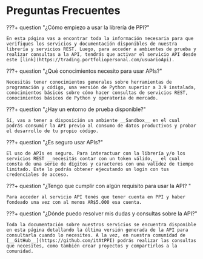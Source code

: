 # Preguntas Frecuentes

???+ question "¿Cómo empiezo a usar la librería de PPI?"

    En esta página vas a encontrar toda la información necesaria para que verifiques los servicios y documentación disponibles de nuestra librería y servicios REST. Luego, para acceder a ambientes de prueba y  realizar consultas a la API, tendrás que activar el servicio API desde este [link](https://trading.portfoliopersonal.com/usuarioApi).

???+ question "¿Qué conocimientos necesito para usar APIs?"

    Necesitás tener conocimientos generales sobre herramientas de programación y código, una versión de Python superior a 3.9 instalada, conocimientos básicos sobre cómo hacer consultas de servicios REST, conocimientos básicos de Python y operatoria de mercado.


???+ question "¿Hay un entorno de prueba disponible?"

    Sí, vas a tener a disposición un ambiente __Sandbox__ en el cual podrás consumir la API previo al consumo de datos productivos y probar el desarrollo de tu propio código.


???+ question "¿Es seguro usar APIs?"

    El uso de APIs es seguro. Para interactuar con la librería y/o los servicios REST __necesitás contar con un token válido,__ el cual consta de una serie de dígitos y caracteres con una validez de tiempo limitado. Este lo podrás obtener ejecutando un login con tus credenciales de acceso.


???+ question "¿Tengo que cumplir con algún requisito para usar la API? "

    Para acceder al servicio API tenés que tener cuenta en PPI y haber fondeado una vez con al menos AR$5.000 esa cuenta.

???+ question "¿Dónde puedo resolver mis dudas y consultas sobre la API?"

    Toda la documentación sobre nuestros servicios se encuentra disponible en esta página detallando la última versión generada de la API para consultarla cuando lo necesites. A la vez, en nuestra comunidad de [__GitHub__](https://github.com/itAtPPI) podrás realizar las consultas que necesites, como también crear proyectos y compartirlos a la comunidad.



